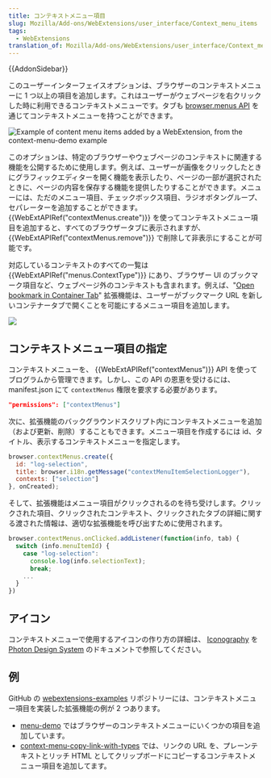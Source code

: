 ```yaml
---
title: コンテキストメニュー項目
slug: Mozilla/Add-ons/WebExtensions/user_interface/Context_menu_items
tags:
  - WebExtensions
translation_of: Mozilla/Add-ons/WebExtensions/user_interface/Context_menu_items
---
```

{{AddonSidebar}}

このユーザーインターフェイスオプションは、ブラウザーのコンテキストメニューに 1 つ以上の項目を追加します。これはユーザーがウェブページを右クリックした時に利用できるコンテキストメニューです。タブも [browser.menus API](/ja/docs/Mozilla/Add-ons/WebExtensions/API/menus) を通じてコンテキストメニューを持つことができます。

![Example of content menu items added by a WebExtension, from the context-menu-demo example](context_menu_example.png)

このオプションは、特定のブラウザーやウェブページのコンテキストに関連する機能を公開するために使用します。例えば、ユーザーが画像をクリックしたときにグラフィックエディターを開く機能を表示したり、ページの一部が選択されたときに、ページの内容を保存する機能を提供したりすることができます。メニューには、ただのメニュー項目、チェックボックス項目、ラジオボタングループ、セパレーターを追加することができます。 {{WebExtAPIRef("contextMenus.create")}} を使ってコンテキストメニュー項目を追加すると、すべてのブラウザータブに表示されますが、 {{WebExtAPIRef("contextMenus.remove")}} で削除して非表示にすることが可能です。

対応しているコンテキストのすべての一覧は {{WebExtAPIRef("menus.ContextType")}} にあり、ブラウザー UI のブックマーク項目など、ウェブページ外のコンテキストも含まれます。例えば、"[Open bookmark in Container Tab](https://github.com/Rob--W/bookmark-container-tab)" 拡張機能は、ユーザーがブックマーク URL を新しいコンテナータブで開くことを可能にするメニュー項目を追加します。

![](extension_context_menu.png)

## コンテキストメニュー項目の指定

コンテキストメニューを、 {{WebExtAPIRef("contextMenus")}} API を使ってブログラムから管理できます。しかし、この API の恩恵を受けるには、 manifest.json にて `contextMenus` 権限を要求する必要があります。

```json
"permissions": ["contextMenus"]
```

次に、拡張機能のバックグラウンドスクリプト内にコンテキストメニューを追加（および更新、削除）することもできます。メニュー項目を作成するには id、タイトル、表示するコンテキストメニューを指定します。

```js
browser.contextMenus.create({
  id: "log-selection",
  title: browser.i18n.getMessage("contextMenuItemSelectionLogger"),
  contexts: ["selection"]
}, onCreated);
```

そして、拡張機能はメニュー項目がクリックされるのを待ち受けします。クリックされた項目、クリックされたコンテキスト、クリックされたタブの詳細に関する渡された情報は、適切な拡張機能を呼び出すために使用されます。

```js
browser.contextMenus.onClicked.addListener(function(info, tab) {
  switch (info.menuItemId) {
    case "log-selection":
      console.log(info.selectionText);
      break;
    ...
  }
})
```

## アイコン

コンテキストメニューで使用するアイコンの作り方の詳細は、 [Iconography](https://design.firefox.com/photon/visuals/iconography.html) を [Photon Design System](https://design.firefox.com/photon/index.html) のドキュメントで参照してください。

## 例

GitHub の [webextensions-examples](https://github.com/mdn/webextensions-examples) リポジトリーには、コンテキストメニュー項目を実装した拡張機能の例が 2 つあります。

- [menu-demo](https://github.com/mdn/webextensions-examples/tree/master/menu-demo) ではブラウザーのコンテキストメニューにいくつかの項目を追加しています。
- [context-menu-copy-link-with-types](https://github.com/mdn/webextensions-examples/tree/master/context-menu-copy-link-with-types) では、リンクの URL を、プレーンテキストとリッチ HTML としてクリップボードにコピーするコンテキストメニュー項目を追加してます。
